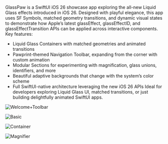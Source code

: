 GlassPaw is a SwiftUI iOS 26 showcase app exploring the all-new Liquid Glass effects introduced in iOS 26. Designed with playful elegance, this app uses SF Symbols, matched geometry transitions, and dynamic visual states to demonstrate how Apple’s latest glassEffect, glassEffectID, and glassEffectTransition APIs can be applied across interactive components.
Key features:
* Liquid Glass Containers with matched geometries and animated transitions
* Pawprint-themed Navigation Toolbar, expanding from the corner with custom animation
*  Modular Sections for experimenting with magnification, glass unions, identifiers, and more
* Beautiful adaptive backgrounds that change with the system’s color scheme
* Full SwiftUI-native architecture leveraging the new iOS 26 APIs
Ideal for developers exploring Liquid Glass UI, matched transitions, or just building delightfully animated SwiftUI apps.

![Welcome+Toolbar](https://github.com/user-attachments/assets/d95784a9-f925-4ad5-afee-1fca573daca8)

![Basic](https://github.com/user-attachments/assets/fdff73c3-a980-4b4a-8934-2164ff33e58a)

![Container](https://github.com/user-attachments/assets/06fc0514-1bf1-485a-a32e-12174962a655)

![Magnifier](https://github.com/user-attachments/assets/0bb74a56-0c1f-43dc-a3d9-6f9b645bef5f)

